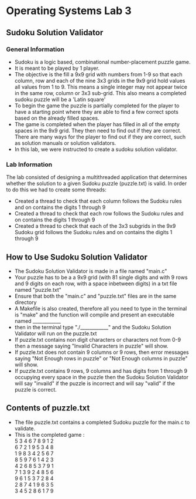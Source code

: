 # Operating Systems Lab 3

## Sudoku Solution Validator

### General Information

* Sudoku is a logic based, combinational number-placement puzzle game.
* It is meant to be played by 1 player.
* The objective is the fill a 9x9 grid with numbers from 1-9 so that each column, row and each of the nine 3x3 grids in the 9x9 grid hold values all values from 1 to 9. This means a single integer may not appear twice in the same row, column or 3x3 sub-grid. This also means a completed sudoku puzzle will be a 'Latin square'
* To begin the game the puzzle is partially completed for the player to have a starting point where they are able to find a few correct spots based on the already filled spaces.
* The game is completed when the player has filled in all of the empty spaces in the 9x9 grid. They then need to find out if they are correct. There are many ways for the player to find out if they are correct, such as solution manuals or solution validators.
* In this lab, we were instructed to create a sudoku solution validator.

### Lab Information

The lab consisted of designing a multithreaded application that determines whether the solution to a given Sudoku puzzle (puzzle.txt) is valid.
In order to do this we had to create some threads:
* Created a thread to check that each column follows the Sudoku rules and on contains the digits 1 through 9
* Created a thread to check that each row follows the Sudoku rules and on contains the digits 1 through 9
* Created a thread to check that each of the 3x3 subgrids in the 9x9 Sudoku grid follows the Sudoku rules and on contains the digits 1 through 9


## How to Use Sudoku Solution Validator

* The Sudoku Solution Validator is made in a file named "main.c"
* Your puzzle has to be a a 9x9 grid (with 81 single digits and with 9 rows and 9 digits on each row, with a space inbetween digits) in a txt file named "puzzle.txt"
* Ensure that both the "main.c" and "puzzle.txt" files are in the same directory
* A Makefile is also created, therefore all you need to type in the terminal is "make" and the function will compile and present an executable named ____________
* then in the terminal type "./____________" and the Sudoku Solution Validator will run on the puzzle.txt
* If puzzle.txt contains non digit characters or characters not from 0-9 then a message saying "Invalid Characters in puzzle" will show.
* If puzzle.txt does not contain 9 columns or 9 rows, then error messages saying "Not Enough rows in puzzle" or "Not Enough columns in puzzle" will show.
* If puzzle.txt contains 9 rows, 9 columns and has digits from 1 through 9 occupying every space in the puzzle then the Sudoku Solution Validator will say "invaild" if the puzzle is incorrect and will say "valid" if the puzzle is correct.


## Contents of puzzle.txt

* The file puzzle.txt contains a completed Sudoku puzzle for the main.c to validate.
* This is the completed game :  
5 3 4  6 7 8  9 1 2  
6 7 2  1 9 5  3 4 8  
1 9 8  3 4 2  5 6 7  
8 5 9  7 6 1  4 2 3  
4 2 6  8 5 3  7 9 1  
7 1 3  9 2 4  8 5 6  
9 6 1  5 3 7  2 8 4  
2 8 7  4 1 9  6 3 5  
3 4 5  2 8 6  1 7 9  

